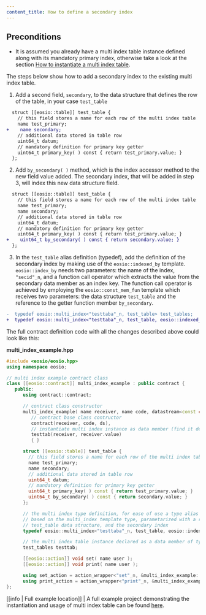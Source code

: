 ```yaml
---
content_title: How to define a secondary index
---
```


## Preconditions
- It is assumed you already have a multi index table instance defined along with its mandatory primary index, otherwise take a look at the section [How to instantiate a multi index table](./how-to-instantiate-a-multi-index-table.md).

The steps below show how to add a secondary index to the existing multi index table.

1. Add a second field, `secondary`, to the data structure that defines the row of the table, in your case `test_table`
```diff
  struct [[eosio::table]] test_table {
    // this field stores a name for each row of the multi index table
    name test_primary;
+    name secondary;
    // additional data stored in table row
    uint64_t datum;
    // mandatory definition for primary key getter
    uint64_t primary_key( ) const { return test_primary.value; }
  };
```

2. Add `by_secondary( )` method, which is the index accessor method to the new field value added. The secondary index, that will be added in step 3, will index this new data structure field.
```diff
  struct [[eosio::table]] test_table {
    // this field stores a name for each row of the multi index table
    name test_primary;
    name secondary;
    // additional data stored in table row
    uint64_t datum;
    // mandatory definition for primary key getter
    uint64_t primary_key( ) const { return test_primary.value; }
+    uint64_t by_secondary( ) const { return secondary.value; }
  };
```

3. In the `test_table` alias definition (typedef), add the definition of the secondary index by making use of the `eosio::indexed_by` template. `eosio::index_by` needs two parameters: the name of the index, `"secid"_n`, and a function call operator which extracts the value from the secondary data member as an index key. The function call operator is achieved by employing the `eosio::const_mem_fun` template which receives two parameters: the data structure `test_table` and the reference to the getter function member `by_secondary`.

```diff
-  typedef eosio::multi_index<"testtaba"_n, test_table> test_tables;
+  typedef eosio::multi_index<"testtaba"_n, test_table, eosio::indexed_by<"secid"_n, eosio::const_mem_fun<test_table, uint64_t, &test_table::by_secondary>>> test_tables;
```

The full contract definition code with all the changes described above could look like this:

__multi_index_example.hpp__
```cpp
#include <eosio/eosio.hpp>
using namespace eosio;

// multi index example contract class
class [[eosio::contract]] multi_index_example : public contract {
   public:
      using contract::contract;

      // contract class constructor
      multi_index_example( name receiver, name code, datastream<const char*> ds ) :
         // contract base class contructor
         contract(receiver, code, ds),
         // instantiate multi index instance as data member (find it defined below)
         testtab(receiver, receiver.value) 
         { }

      struct [[eosio::table]] test_table {
        // this field stores a name for each row of the multi index table
        name test_primary;
        name secondary;
        // additional data stored in table row
        uint64_t datum;
        // mandatory definition for primary key getter
        uint64_t primary_key( ) const { return test_primary.value; }
        uint64_t by_secondary( ) const { return secondary.value; }
      };

      // the multi index type definition, for ease of use a type alias `test_tables` is defined, 
      // based on the multi_index template type, parametarized with a random name, the 
      // test_table data structure, and the secondary index
      typedef eosio::multi_index<"testtaba"_n, test_table, eosio::indexed_by<"secid"_n, eosio::const_mem_fun<test_table, uint64_t, &test_table::by_secondary>>> test_tables;

      // the multi index table instance declared as a data member of type test_tables
      test_tables testtab;

      [[eosio::action]] void set( name user );
      [[eosio::action]] void print( name user );

      using set_action = action_wrapper<"set"_n, &multi_index_example::set>;
      using print_action = action_wrapper<"print"_n, &multi_index_example::print>;
};
```

[[info | Full example location]]
| A full example project demonstrating the instantiation and usage of multi index table can be found [here](https://github.com/vectrum-core/vectrum.cdt/tree/master/examples/multi_index_example).